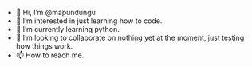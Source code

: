- 👋 Hi, I’m @mapundungu
- 👀 I’m interested in just learning how to code.
- 🌱 I’m currently learning python.
- 💞️ I’m looking to collaborate on nothing yet at the moment, just testing how things work.
- 📫 How to reach me.

<!---
mapundungu/mapundungu is a ✨ special ✨ repository because its `README.md` (this file) appears on your GitHub profile.
You can click the Preview link to take a look at your changes.
--->
